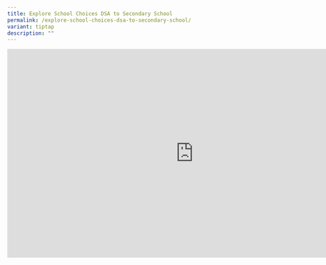 ```yaml
---
title: Explore School Choices DSA to Secondary School
permalink: /explore-school-choices-dsa-to-secondary-school/
variant: tiptap
description: ""
---
```

<div class="iframe-wrapper">
<iframe height="480" width="854" allowfullscreen="true" frameborder="0" src="https://www.youtube.com/embed/C88aJENUcSY?si=5O8Rq6ELB2P-BgQW"></iframe>
</div>
<p></p>